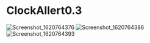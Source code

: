 # ClockAllert0.3

![Screenshot_1620764376](https://user-images.githubusercontent.com/59281938/117879566-9187e780-b2c0-11eb-977a-69506f3326f3.png)
![Screenshot_1620764386](https://user-images.githubusercontent.com/59281938/117879571-9351ab00-b2c0-11eb-80ca-8e36cabe9249.png)
![Screenshot_1620764393](https://user-images.githubusercontent.com/59281938/117879574-9482d800-b2c0-11eb-8a9b-ba7466e13a7a.png)

